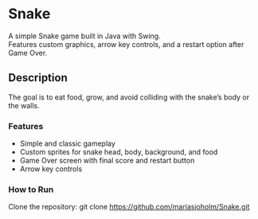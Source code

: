# Snake
A simple Snake game built in Java with Swing.  
Features custom graphics, arrow key controls, and a restart option after Game Over.

## Description
The goal is to eat food, grow, and avoid colliding with the snake’s body or the walls.  

### Features
- Simple and classic gameplay
- Custom sprites for snake head, body, background, and food  
- Game Over screen with final score and restart button  
- Arrow key controls
### How to Run
Clone the repository:
git clone https://github.com/mariasjoholm/Snake.git
